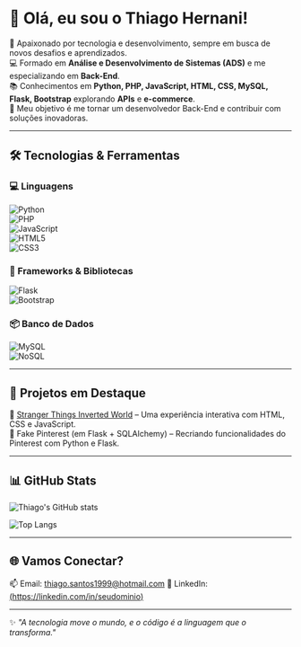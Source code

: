 # 👋 Olá, eu sou o Thiago Hernani!  

🎯 Apaixonado por tecnologia e desenvolvimento, sempre em busca de novos desafios e aprendizados.  
💻 Formado em **Análise e Desenvolvimento de Sistemas (ADS)** e me especializando em **Back-End**.  
📚 Conhecimentos em **Python, PHP, JavaScript, HTML, CSS, MySQL, Flask, Bootstrap** explorando **APIs** e **e-commerce**.  
🚀 Meu objetivo é me tornar um desenvolvedor Back-End e contribuir com soluções inovadoras.  

---

## 🛠️ Tecnologias & Ferramentas  

### 💻 Linguagens  
![Python](https://img.shields.io/badge/Python-3776AB?style=for-the-badge&logo=python&logoColor=white)  
![PHP](https://img.shields.io/badge/PHP-777BB4?style=for-the-badge&logo=php&logoColor=white)  
![JavaScript](https://img.shields.io/badge/JavaScript-F7DF1E?style=for-the-badge&logo=javascript&logoColor=black)  
![HTML5](https://img.shields.io/badge/HTML5-E34F26?style=for-the-badge&logo=html5&logoColor=white)  
![CSS3](https://img.shields.io/badge/CSS3-1572B6?style=for-the-badge&logo=css3&logoColor=white)  

### 🧩 Frameworks & Bibliotecas  
![Flask](https://img.shields.io/badge/Flask-000000?style=for-the-badge&logo=flask&logoColor=white)  
![Bootstrap](https://img.shields.io/badge/Bootstrap-7952B3?style=for-the-badge&logo=bootstrap&logoColor=white)  

### 📦 Banco de Dados  
![MySQL](https://img.shields.io/badge/MySQL-4479A1?style=for-the-badge&logo=mysql&logoColor=white)  
![NoSQL](https://img.shields.io/badge/NoSQL-008000?style=for-the-badge&logo=mongodb&logoColor=white)  

---

## 📌 Projetos em Destaque  
🔗 [Stranger Things Inverted World](https://thiagohernani.github.io/Stranger-Things-Inverted-World/) – Uma experiência interativa com HTML, CSS e JavaScript.  
🔗 Fake Pinterest (em Flask + SQLAlchemy) – Recriando funcionalidades do Pinterest com Python e Flask.  

---

## 📊 GitHub Stats  
![Thiago's GitHub stats](https://github-readme-stats.vercel.app/api?username=thiagohernani&show_icons=true&theme=dracula)  

![Top Langs](https://github-readme-stats.vercel.app/api/top-langs/?username=thiagohernani&layout=compact&theme=dracula)  

---

## 🌐 Vamos Conectar?  
📫 Email: thiago.santos1999@hotmail.com
💼 LinkedIn: [(https://linkedin.com/in/seudominio)](https://www.linkedin.com/in/thiagohernani1999/)  

---

✨ *"A tecnologia move o mundo, e o código é a linguagem que o transforma."*  
